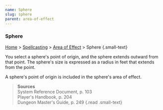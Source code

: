 ```yaml
---
name: Sphere
slug: sphere
parent: area-of-effect
---
```

### Sphere
[Home](dm-operations-center) > [Spellcasting](spellcasting) > [Area of Effect](area-of-effect) > Sphere {.small-text}

You select a sphere's point of origin, and the sphere extends outward from that point. The sphere's size is expressed as a radius in feet that extends from the point. 

A sphere's point of origin is included in the sphere's area of effect.

> **Sources** <br/>
> System Reference Document, p. 103<br/>
> Player's Handbook, p. 204<br/>
> Dungeon Master's Guide, p. 249
{.read .small-text}
